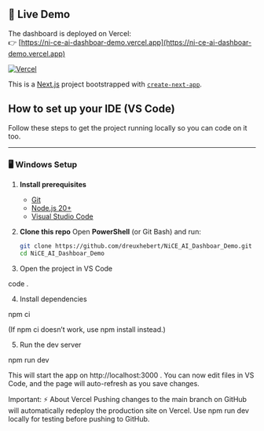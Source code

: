 ## 🚀 Live Demo

The dashboard is deployed on Vercel:  
👉 [https://ni-ce-ai-dashboar-demo.vercel.app](https://ni-ce-ai-dashboar-demo.vercel.app)

[![Vercel](https://img.shields.io/badge/deployed-Vercel-brightgreen?logo=vercel)](https://ni-ce-ai-dashboar-demo.vercel.app)


This is a [Next.js](https://nextjs.org) project bootstrapped with [`create-next-app`](https://nextjs.org/docs/app/api-reference/cli/create-next-app).

## How to set up your IDE (VS Code)

Follow these steps to get the project running locally so you can code on it too.

---

### 🖥️ Windows Setup 

1. **Install prerequisites**
   - [Git](https://git-scm.com/download/win)  
   - [Node.js 20+](https://nodejs.org/en/download/)  
   - [Visual Studio Code](https://code.visualstudio.com/Download)  

2. **Clone this repo**
   Open **PowerShell** (or Git Bash) and run:
   ```bash
   git clone https://github.com/dreuxhebert/NiCE_AI_Dashboar_Demo.git
   cd NiCE_AI_Dashboar_Demo

 3. Open the project in VS Code

code .

 4. Install dependencies
    
 npm ci

(If npm ci doesn’t work, use npm install instead.)

 5. Run the dev server

npm run dev

This will start the app on http://localhost:3000
.
You can now edit files in VS Code, and the page will auto-refresh as you save changes. 

Important: ⚡ About Vercel
Pushing changes to the main branch on GitHub will automatically redeploy the production site on Vercel.
Use npm run dev locally for testing before pushing to GitHub.
